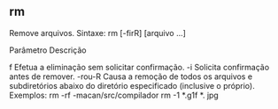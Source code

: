 ## rm
Remove arquivos.
Sintaxe: rm [-firR] <arquivo> [arquivo ...]

Parâmetro Descrição

 

f Efetua a eliminação sem solicitar confirmação.
-i Solicita confirmação antes de remover.
-rou-R Causa a remoção de todos os arquivos e
subdiretórios abaixo do diretório especificado
(inclusive o próprio).
Exemplos:
rm -rf -macan/src/compilador
rm -1 *.g1f *. jpg


